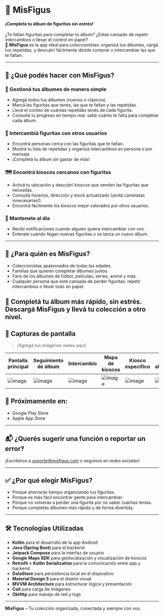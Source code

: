 # 📱 MisFigus

#### ¡Completá tu álbum de figuritas sin estrés!

¿Te faltan figuritas para completar tu álbum? ¿Estás cansado de repetir intercambios o llevar el control en papel?  
📲 **MisFigus** es la app ideal para coleccionistas: organizá tus álbumes, cargá tus repetidas, y descubrí fácilmente dónde comprar o intercambiar las que te faltan.

---

## 🧩 ¿Qué podés hacer con MisFigus?

### 📘 Gestioná tus álbumes de manera simple

- Agregá todos tus álbumes (nuevos o clásicos).
- Marcá las figuritas que tenés, las que te faltan y las repetidas.
- Llevá el conteo de cuántas repetidas tenés de cada figurita.
- Consultá tu progreso en tiempo real: sabé cuánto te falta para completar cada álbum.

### 🤝 Intercambiá figuritas con otros usuarios

- Encontrá personas cerca con las figuritas que te faltan.
- Mostrá tu lista de repetidas y organizá intercambios en persona o por mensaje.
- ¡Completá tu álbum sin gastar de más!

### 🗺️ Encontrá kioscos cercanos con figuritas

- Activá tu ubicación y descubrí kioscos que venden las figuritas que necesitás.
- Consultá horarios, dirección y stock actualizado (¡evitá caminatas innecesarias!).
- Encontrá fácilmente los kioscos mejor valorados por otros usuarios.

### 🔔 Mantenete al día

- Recibí notificaciones cuando alguien quiera intercambiar con vos.
- Enterate cuándo llegan nuevas figuritas o se lanza un nuevo álbum.

---

## 🎯 ¿Para quién es MisFigus?

- Coleccionistas apasionados de todas las edades.
- Familias que quieren completar álbumes juntos.
- Fans de los álbumes de fútbol, películas, series, animé y más.
- Cualquier persona que esté cansada de perder figuritas, repetir intercambios o llevar todo en papel.

🎉 **Completá tu álbum más rápido, sin estrés.  
Descargá MisFigus y llevá tu colección a otro nivel.**
---

## 📸 Capturas de pantalla

> (Agregá tus imágenes reales aquí)

| Pantalla principal | Seguimiento de álbum | Intercambio | Mapa de kioscos | Kiosco especifico | Mis albumes| 
|--------------------|----------------------|-------------|-----------------|-------------------|------------|
|![image](https://github.com/user-attachments/assets/798f057b-9114-4077-80c2-27cd6f04821d) |![image](https://github.com/user-attachments/assets/0b3f6e85-0574-42e8-83d6-b54849b80045) | ![image](https://github.com/user-attachments/assets/7746acd4-0073-4b46-be33-ee3e4b0eb1bc)|![image](https://github.com/user-attachments/assets/a422bf27-3b96-4f11-9239-95b9386a7468) | ![image](https://github.com/user-attachments/assets/2aa89c12-d2c9-4edd-8e66-9124a513dea3) |![image](https://github.com/user-attachments/assets/0955b2fc-49aa-4e5e-ae98-2da67b763ebe) |![image](https://github.com/user-attachments/assets/6c98e874-86cf-420a-858e-8b8823a18fff)




## 🚀 Próximamente en:

- Google Play Store
- Apple App Store

---

## 📬 ¿Querés sugerir una función o reportar un error?

¡Escribinos a soporte@misfigus.com o seguinos en redes sociales!

---

## ✅ ¿Por qué elegir MisFigus?

- Porque ahorrarás tiempo organizando tus figuritas.
- Porque es más fácil encontrar gente para intercambiar.
- Porque no volverás a perder una figurita por no saber cuántas tenías.
- Porque completás álbumes más rápido y de forma divertida.

---
## 🛠️ Tecnologías Utilizadas

- **Kotlin** para el desarrollo de la app Android  
- **Java (Spring Boot)** para el backend
- **Jetpack Compose** para la interfaz de usuario  
- **Google Maps SDK** para geolocalización y visualización de kioscos  
- **Retrofit + Kotlin Serialization** para la comunicación entre app y backend  
- **DataStore** para persistencia local en el dispositivo  
- **Material Design 3** para el diseño visual  
- **MVVM Architecture** para estructurar lógica y presentación  
- **Coil** para carga de imágenes
- **OkHttp** para manejo de red y logs

---
**MisFigus** – Tu colección organizada, conectada y siempre con vos.
